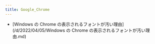 ```yaml
---
title: Google_Chrome
---
```



- [Windows の Chrome の表示されるフォントが汚い理由](/d/2022/04/05/Windows の Chrome の表示されるフォントが汚い理由.md)




